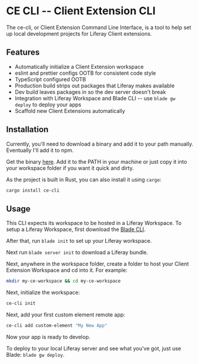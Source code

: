 # CE CLI -- Client Extension CLI

The ce-cli, or Client Extension Command Line Interface, is a tool to help
set up local development projects for Liferay Client extensions.

## Features

- Automatically initialize a Client Extension workspace
- eslint and prettier configs OOTB for consistent code style
- TypeScript configured OOTB
- Production build strips out packages that Liferay makes available
- Dev build leaves packages in so the dev server doesn't break
- Integration with Liferay Workspace and Blade CLI -- use `blade gw deploy` to deploy your apps
- Scaffold new Client Extensions automatically

## Installation

Currently, you'll need to download a binary and add it to your path manually.
Eventually I'll add it to npm.

Get the binary [here](https://github.com/bnheise/ce-cli/releases/tag/v0.1.0).
Add it to the PATH in your machine or just copy it into your workspace folder if you want it quick and dirty.

As the project is built in Rust, you can also install it using `cargo`:

```bash
cargo install ce-cli
```

## Usage

This CLI expects its workspace to be hosted in a Liferay Workspace.
To setup a Liferay Workspace, first download the [Blade CLI](https://help.liferay.com/hc/en-us/articles/360017885232-Installing-Blade-CLI-).

After that, run `blade init` to set up your Liferay workspace.

Next run `blade server init` to download a Liferay bundle.

Next, anywhere in the workspace folder, create a folder to host your Client Extension Workspace and cd into it.
For example:

```bash
mkdir my-ce-workspace && cd my-ce-workspace
```

Next, initialize the workspace:

```bash
ce-cli init
```

Next, add your first custom element remote app:

```bash
ce-cli add custom-element "My New App"
```

Now your app is ready to develop.

To deploy to your local Liferay server and see what you've got, just use Blade: `blade gw deploy`.
